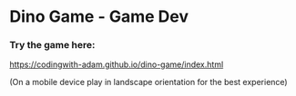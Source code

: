# Dino Game - Game Dev

### Try the game here:

https://codingwith-adam.github.io/dino-game/index.html

(On a mobile device play in landscape orientation for the best experience)

